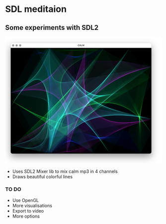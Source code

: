 # SDL meditaion
## Some experiments with SDL2

![Screenshot](screenshot.png)

* Uses SDL2 Mixer lib to mix calm mp3 in 4 channels
* Draws beautiful colorful lines

### TO DO
* Use OpenGL
* More visualisations
* Export to video
* More options